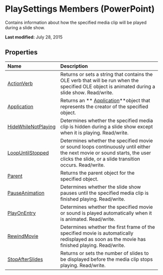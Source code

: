 
# PlaySettings Members (PowerPoint)
Contains information about how the specified media clip will be played during a slide show.

 **Last modified:** July 28, 2015


## Properties



|**Name**|**Description**|
|:-----|:-----|
| [ActionVerb](769383e0-94b0-3baf-0211-e92987b139ce.md)|Returns or sets a string that contains the OLE verb that will be run when the specified OLE object is animated during a slide show. Read/write.|
| [Application](740e7607-d3a0-b9f6-e13d-9ba3319ecceb.md)|Returns an  ** [Application](978c2b99-4271-b953-4283-73b5f3d96f41.md)**object that represents the creator of the specified object.|
| [HideWhileNotPlaying](04fb6933-b0ee-762a-f24b-662253647a16.md)|Determines whether the specified media clip is hidden during a slide show except when it is playing. Read/write.|
| [LoopUntilStopped](b1c89b63-51cf-5ab3-4d98-2dd0a14f3d0e.md)|Determines whether the specified movie or sound loops continuously until either the next movie or sound starts, the user clicks the slide, or a slide transition occurs. Read/write.|
| [Parent](88c43d67-7936-58b1-f5b2-22fea54de0bc.md)|Returns the parent object for the specified object.|
| [PauseAnimation](a27beaaa-9ed6-f7cf-8abe-9012d1337fa8.md)|Determines whether the slide show pauses until the specified media clip is finished playing. Read/write.|
| [PlayOnEntry](63a226b9-b0f2-b739-ced2-f4e57a91b5f5.md)|Determines whether the specified movie or sound is played automatically when it is animated. Read/write.|
| [RewindMovie](27eb1101-9604-e33c-1d7e-c8db643be1f9.md)|Determines whether the first frame of the specified movie is automatically redisplayed as soon as the movie has finished playing. Read/write.|
| [StopAfterSlides](4c979acf-92b8-ebf6-16a3-ae9334dc4593.md)|Returns or sets the number of slides to be displayed before the media clip stops playing. Read/write.|

